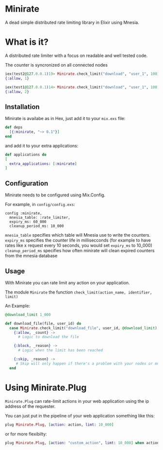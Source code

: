 # Minirate

A dead simple distributed rate limiting library in Elixir using Mnesia.

# What is it?

A distributed rate limiter with a focus on readable and well tested code.

The counter is syncronized on all connected nodes

```elixir
iex(test2@127.0.0.1)19> Minirate.check_limit("download", "user_1", 100)
{:allow, 1}
```
```elixir
iex(test1@127.0.0.1)14> Minirate.check_limit("download", "user_1", 100)
{:allow, 2}
```

## Installation

Minirate is availabe as in Hex, just add it to your `mix.exs` file:

```elixir
def deps
  [{:minirate, "~> 0.1"}]
end
```

and add it to your extra applications:
```elixir
def applications do
[
  extra_applications: [:minirate]
]
```

## Configuration

Minirate needs to be configured using Mix.Config.

For example, in `config/config.exs`:

```
config :minirate,
  mnesia_table: :rate_limiter,
  expiry_ms: 60_000
  cleanup_period_ms: 10_000
```

`mnesia_table` specifies which table will Mnesia use to write the counters.
`expiry_ms` specifies the counter life in millisecconds (for example to have rates like x request every 10 seconds, you would set `expiry_ms` to 10_000)
`cleanup_period_ms` specifies how often minirate will clean expired counters from the mnesia database


## Usage

With Minirate you can rate limit any action on your application.

The module `Minirate` the function `check_limit(action_name, identifier, limit)`

An Example:

```elixir
@download_limit 1_000

def download_file(file, user_id) do
  case Minirate.check_limit("download_file", user_id, @download_limit) do
    {:allow, _count} ->
      # Logic to download the file

    {:block, _reason} ->
      # Logic when the limit has been reached

    {:skip, _reason} ->
     # Skip will only happen if there's a problem with your nodes or mnesia setup and a count cannot be determined.
  end
```

# Using Minirate.Plug

`Minirate.Plug` can rate-limit actions in your web application using the ip address of the requester.

You can just put in the pipeline of your web application something like this:

```elixir
plug Minirate.Plug, [action: action, limt: 10_000]
```

or for more flexibilty:
```elixir
plug Minirate.Plug, [action: "custom_action", limt: 10_000] when action == :update or action == :create
```
